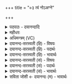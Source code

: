 +++
title = "०३ त्वं नोऽअग्ने"

+++
<details><summary>पदपाठः - दयानन्दादि</summary>

त्वम्। नः॒। अ॒ग्ने॒। वरु॑णस्य। वि॒द्वान्। दे॒वस्य॑। हेडः॑। अव॑। या॒सि॒सी॒ष्ठाः॒। यजि॑ष्ठः। वह्नि॑तम इति वह्नि॑ऽतमः। शोशु॑चानः। विश्वा॑। द्वेषा॑ँसि। प्र। मु॒मु॒ग्धि॒। अ॒स्मत्। ३।
</details>

<details><summary>महीधरः</summary>

म० 'अग्निवरुणयोस्त्वं नः स त्वं न इति' ( का० १८ । ७। १४ ) । अवभृथेष्टावेवाग्निवरुणयागे पुरोनुवाक्यायाज्ये अग्निवरुणदेवत्ये त्रिष्टुभौ वामदेवदृष्टे । हे अग्ने, त्वं नोऽस्मान्प्रति वरुणस्य देवस्य हेडः क्रोधमवयासिसीष्ठाः निवर्तय । 'यसु उपक्षये' अवपूर्वस्य णिजन्तस्याशीर्लिङि रूपम् । किंच विश्वा विश्वानि सर्वाणि द्वेषांसि दौर्भाग्यानि अस्मत् अस्मत्तः सकाशात् प्रमुमुग्धि प्रमुञ्च दूरीकुरु । मुचेर्व्यत्ययेन शपः श्लुः । कीदृशस्त्वम् । विद्वान् स्वाधिकारं जानन् यजिष्ठः अतिशयेन यष्टा यजिष्ठः । 'तुरिष्ठेमेयःसु' (पा० ६ । ४ । १५४) इति तृचो लोपः । वह्नितमः वहतीति वह्निः अत्यन्तं वह्निर्वह्नितमः हविषां वोढा । शोशुचानः अत्यन्तं शोचते दीप्यते शोशुचानः । शोचतेर्यङन्ताच्छानच्प्रत्ययः॥ ३ ॥  
चतुर्थी।
</details>

<details><summary>अधिमन्त्रम् (VC)</summary>

- अग्निवरुणौ देवते
- वामदेव ऋषिः
- स्वराट्पङ्क्तिः
- पञ्चमः
</details>

<details><summary>दयानन्द-सरस्वती (हि) - विषयः</summary>

फिर उसी विषय को अगले मन्त्र में कहा है ॥
</details>

<details><summary>दयानन्द-सरस्वती (हि) - पदार्थः</summary>

पदार्थान्वयभाषाः -  हे (अग्ने) के तुल्य प्रकाशमान (यजिष्ठः) अतीत यजन करने (वह्नितमः) अत्यन्त प्राप्ति कराने और (शोशुचानः) शुद्ध करने हारे (विद्वान्) विद्यायुक्त जन ! (त्वम्) तू (वरुणस्य) श्रेष्ठ (देवस्य) विद्वान् का जो (हेडः) अनादर उस को (अव) मत (यासिसीष्ठाः) करे। हे तेजस्वि ! तू जो (नः) हमारा अनादर हो उस को अङ्गीकार मत कर। हे शिक्षा करने हारे ! तू (अस्मत्) हम से (विश्वा) सब (द्वेषांसि) द्वेष आदि युक्त कर्मों को (प्र, मुमुग्धि) छुड़ा दे ॥३ ॥
</details>

<details><summary>दयानन्द-सरस्वती (हि) - भावार्थः</summary>

भावार्थभाषाः -  कोई भी मनुष्य विद्वानों का अनादर और कोई भी विद्वान् विद्यार्थियों का असत्कार न करे, सब मिल के ईर्ष्या, क्रोध आदि दोषों को छोड़ के सब के मित्र होवें ॥३ ॥
</details>

<details><summary>दयानन्द-सरस्वती (सं) - विषयः</summary>

पुनस्तमेव विषयमाह ॥
</details>

<details><summary>दयानन्द-सरस्वती (सं) - पदार्थः</summary>

पदार्थान्वयभाषाः -  हे अग्ने यजिष्ठो वह्नितमः शोशुचानो विद्वांस्त्वं वरुणस्य देवस्य यो हेडस्तमव यासिसीष्ठा मा कुर्याः। हे अग्ने ! त्वं यो नोऽज्ञमाकं हेडो भवेत्तं मा स्वीकुर्याः। हे शिक्षक ! त्वमस्मद्विश्वा द्वेषांसि प्रमुमुग्धि ॥३ ॥
</details>

<details><summary>दयानन्द-सरस्वती (सं) - भावार्थः</summary>

भावार्थभाषाः -  कोऽपि मनुष्यो विदुषामनादरं कोऽपि विद्वान् विद्यार्थिनामसत्कारं च न कुर्यात्, सर्वे मिलित्वेर्ष्याक्रोधादिदोषांस्त्यक्त्वा सर्वेषां सखायो भवेयुः ॥३ ॥
</details>

<details><summary>सविता जोशी ← दयानन्दः (म) - भावार्थः</summary>

भावार्थभाषाः -  कोणत्याही माणसाने विद्वानांचा अनादर करू नये व कोणत्याही विद्वानाने विद्यार्थ्यांचा उपमर्द करू नये. सर्वांनी मिळून ईर्ष्या, क्रोध इत्यादी दोषांना सोडून सर्वांचे मित्र बनावे.
</details>